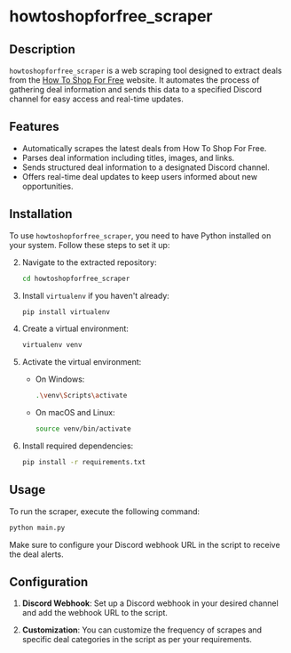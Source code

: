 # howtoshopforfree_scraper

## Description
`howtoshopforfree_scraper` is a web scraping tool designed to extract deals from the [How To Shop For Free](https://www.howtoshopforfree.net/) website. It automates the process of gathering deal information and sends this data to a specified Discord channel for easy access and real-time updates.

## Features
- Automatically scrapes the latest deals from How To Shop For Free.
- Parses deal information including titles, images, and links.
- Sends structured deal information to a designated Discord channel.
- Offers real-time deal updates to keep users informed about new opportunities.

## Installation

To use `howtoshopforfree_scraper`, you need to have Python installed on your system. Follow these steps to set it up:

2. Navigate to the extracted repository:
   ```bash
   cd howtoshopforfree_scraper
   ```
3. Install `virtualenv` if you haven't already:
   ```bash
   pip install virtualenv
   ```
4. Create a virtual environment:
   ```bash
   virtualenv venv
   ```
5. Activate the virtual environment:

   - On Windows:
     ```bash
     .\venv\Scripts\activate
     ```
   - On macOS and Linux:
     ```bash
     source venv/bin/activate
     ```
6. Install required dependencies:
   ```bash
   pip install -r requirements.txt
   ```

## Usage

To run the scraper, execute the following command:

```bash
python main.py
```

Make sure to configure your Discord webhook URL in the script to receive the deal alerts.

## Configuration

1. **Discord Webhook**: Set up a Discord webhook in your desired channel and add the webhook URL to the script.

2. **Customization**: You can customize the frequency of scrapes and specific deal categories in the script as per your requirements.
